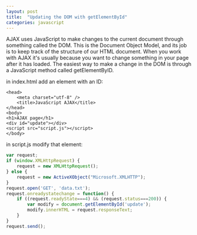 ```yaml
---
layout: post
title:  "Updating the DOM with getElementById"
categories: javascript
---
```


AJAX uses JavaScript to make changes to the current document through something called the DOM. This is the Document Object Model, and its job is to keep track of the structure of our HTML document. When you work with AJAX it's usually because you want to change something in your page after it has loaded. The easiest way to make a change in the DOM is through a JavaScript method called getElementByID.

in index.html add an element with an ID:
```
<head>
	<meta charset="utf-8" />
	<title>JavaScript AJAX</title>
</head>
<body>
<h1>AJAX page</h1>
<div id="update"></div>
<script src="script.js"></script>
</body>
```

in script.js modify that element:
```javascript
var request;
if (window.XMLHttpRequest) {
	request = new XMLHttpRequest();
} else {
	request = new ActiveXObject("Microsoft.XMLHTTP");
}
request.open('GET', 'data.txt');
request.onreadystatechange = function() {
	if ((request.readyState===4) && (request.status===200)) {
		var modify = document.getElementById('update');
		modify.innerHTML = request.responseText;
	}
}
request.send();
```

